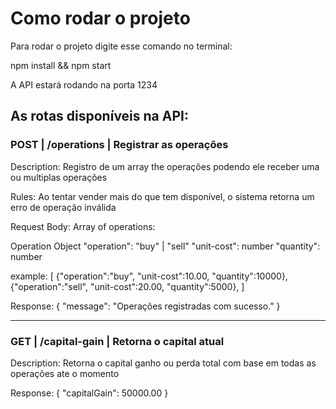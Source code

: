 # Como rodar o projeto

Para rodar o projeto digite esse comando no terminal:

npm install && npm start

A API estará rodando na porta 1234

As rotas disponíveis na API:
---

### POST | /operations | Registrar as operações
Description: Registro de um array the operações podendo ele receber uma ou multiplas operações

Rules:
Ao tentar vender mais do que tem disponível, o sistema retorna um erro de operação inválida

Request Body:
Array of operations:

Operation Object
"operation": "buy" | "sell"
"unit-cost": number
"quantity": number

example:
[
{"operation":"buy", "unit-cost":10.00, "quantity":10000},
{"operation":"sell", "unit-cost":20.00, "quantity":5000},
]


Response:
{ "message": "Operações registradas com sucesso." }

---

### GET | /capital-gain | Retorna o capital atual
Description: Retorna o capital ganho ou perda total com base em todas as operações ate o momento

Response:
{ "capitalGain": 50000.00 }

